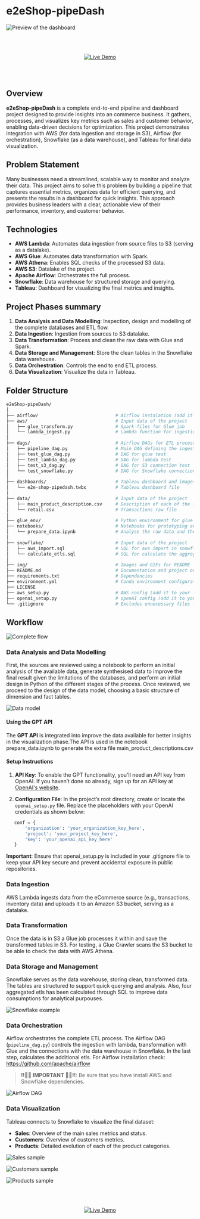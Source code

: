 # e2eShop-pipeDash

![Preview of the dashboard](img/dashboard.gif)

<br></br>
<p align="center">
    <a href="https://public.tableau.com/app/profile/eduardo.almazan.galisteo/viz/e2e-shop-pipedash/Customers" target="_blank">
        <img src="https://img.shields.io/badge/Try%20the%20Live%20Demo!-4CAF50?style=for-the-badge&logo=streamlit&logoColor=white" alt="Live Demo">
    </a>
</p>
<br></br>

## Overview
**e2eShop-pipeDash** is a complete end-to-end pipeline and dashboard project designed to provide insights into an commerce business. It gathers, processes, and visualizes key metrics such as sales and customer behavior, enabling data-driven decisions for optimization. This project demonstrates integration with AWS (for data ingestion and storage in S3), Airflow (for orchestration), Snowflake (as a data warehouse), and Tableau for final data visualization.

## Problem Statement
Many businesses need a streamlined, scalable way to monitor and analyze their data. This project aims to solve this problem by building a pipeline that captures essential metrics, organizes data for efficient querying, and presents the results in a dashboard for quick insights. This approach provides business leaders with a clear, actionable view of their performance, inventory, and customer behavior.

## Technologies
- **AWS Lambda**: Automates data ingestion from source files to S3 (serving as a datalake).
- **AWS Glue**: Automates data transformation with Spark.
- **AWS Athena**: Enables SQL checks of the processed S3 data.
- **AWS S3**: Datalake of the project.
- **Apache Airflow**: Orchestrates the full process.
- **Snowflake**: Data warehouse for structured storage and querying.
- **Tableau**: Dashboard for visualizing the final metrics and insights.

## Project Phases summary
1. **Data Analysis and Data Modelling**: Inspection, design and modelling of the complete databases and ETL flow.
2. **Data Ingestion**: Ingestion from sources to S3 datalake.
3. **Data Transformation**: Process and clean the raw data with Glue and Spark.
4. **Data Storage and Management**: Store the clean tables in the Snowflake data warehouse.
5. **Data Orchestration**: Controls the end to end ETL process.
6. **Data Visualization**: Visualize the data in Tableau.

## Folder Structure

```bash
e2eShop-pipeDash/
│
├── airflow/                             # Airflow instalation (add it to your local repo)
├── aws/                                 # Input data of the project
│   ├── glue_transform.py                # Spark files for Glue job
│   └── lambda_ingest.py                 # Lambda function for ingestions
│
├── dags/                                # Airflow DAGs for ETL process
│   ├── pipeline_dag.py                  # Main DAG defining the ingestion, transformation, and loading process
│   ├── test_glue_dag.py                 # DAG for glue test
│   ├── test_lambda_dag.py               # DAG for lambda test
│   ├── test_s3_dag.py                   # DAG for S3 connection test
│   └── test_snowflake.py                # DAG for Snowflake connection test
│
├── dashboards/                          # Tableau dashboard and images
│   └── e2e-shop-pipedash.twbx           # Tableau dashboard file
│
├── data/                                # Input data of the project
│   ├── main_product_description.csv     # Description of each of the items groups
│   └── retail.csv                       # Transactions raw file
│
├── glue_env/                            # Python environment for glue
├── notebooks/                           # Notebooks for prototyping and data exploration
│   └── prepare_data.ipynb               # Analyse the raw data and the necessary transformations
│
├── snowflake/                           # Input data of the project
│   ├── aws_import.sql                   # SQL for aws import in snowflake
│   └── calculate_etls.sql               # SQL for calculate the aggregated etls
│
├── img/                                 # Images and GIFs for README
├── README.md                            # Documentation and project overview
├── requirements.txt                     # Dependencies
├── environment.yml                      # Conda environment configuration (optional)
├── LICENSE             
├── aws_setup.py                         # AWS config (add it to your local repo)
├── openai_setup.py                      # openAI config (add it to your local repo)
└── .gitignore                           # Excludes unnecessary files from version control
```

## Workflow

![Complete flow](img/complete_flow.png)

### Data Analysis and Data Modelling
First, the sources are reviewed using a notebook to perform an initial analysis of the available data, generate synthesised data to improve the final result given the limitations of the databases, and perform an initial design in Python of the different stages of the process. Once reviewed, we proceed to the design of the data model, choosing a basic structure of dimension and fact tables.

![Data model](img/data_model.png)

#### Using the GPT API

The **GPT API** is integrated into improve the data available for better insights in the visualization phase.The API is used in the notebook prepare_data.ipynb to generate the extra file main_product_descriptions.csv

#### Setup Instructions
1. **API Key**: To enable the GPT functionality, you'll need an API key from OpenAI. If you haven’t done so already, sign up for an API key at [OpenAI's website](https://platform.openai.com/signup).
   
2. **Configuration File**: In the project’s root directory, create or locate the `openai_setup.py` file. Replace the placeholders with your OpenAI credentials as shown below:

```python
   conf = {
       'organization': 'your_organization_key_here',
       'project': 'your_project_key_here',
       'key': 'your_openai_api_key_here'
   }
```

**Important**: Ensure that openai_setup.py is included in your .gitignore file to keep your API key secure and prevent accidental exposure in public repositories.

### Data Ingestion
AWS Lambda ingests data from the eCommerce source (e.g., transactions, inventory data) and uploads it to an Amazon S3 bucket, serving as a datalake.

### Data Transformation
Once the data is in S3 a Glue job processes it within and save the transformed tables in S3. For testing, a Glue Crawler scans the S3 bucket to be able to check the data with AWS Athena.

### Data Storage and Management
Snowflake serves as the data warehouse, storing clean, transformed data. The tables are structured to support quick querying and analysis. Also, four aggregated etls has been calculated through SQL to improve data consumptions for analytical purpouses.

![Snowflake example](img/snowflake_example.png)

### Data Orchestration
Airflow orchestrates the complete ETL process. The Airflow DAG (`pipeline_dag.py`) controls the ingestion with lambda, transformation with Glue and the connections with the data warehouse in Snowflake. In the last step, calculates the additional etls. For Airflow installation check: https://github.com/apache/airflow

> **‼️👀🚨 IMPORTANT 🚨👀‼️**: Be sure that you have install AWS and Snowflake dependencies.


![Airflow DAG](img/airflow_dag.png)

### Data Visualization
Tableau connects to Snowflake to visualize the final dataset:
- **Sales**: Overview of the main sales metrics and status.
- **Customers**: Overview of customers metrics.
- **Products**: Detailed evolution of each of the product categories.

![Sales sample](img/sales_sample.png)

![Customers sample](img/customers_sample.png)

![Products sample](img/products_sample.png)

<br></br>
<p align="center">
    <a href="https://public.tableau.com/app/profile/eduardo.almazan.galisteo/viz/e2e-shop-pipedash/Customers" target="_blank">
        <img src="https://img.shields.io/badge/Try%20the%20Live%20Demo!-4CAF50?style=for-the-badge&logo=streamlit&logoColor=white" alt="Live Demo">
    </a>
</p>
<br></br>